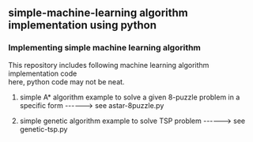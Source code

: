 ## simple-machine-learning algorithm implementation using python
### Implementing simple machine learning algorithm 

This repository includes following machine learning algorithm implementation code  
here, python code may not be neat.

1. simple A* algorithm example to solve a given 8-puzzle problem in a specific form
   ------> see astar-8puzzle.py

2. simple genetic algorithm example to solve TSP problem
   ------> see genetic-tsp.py